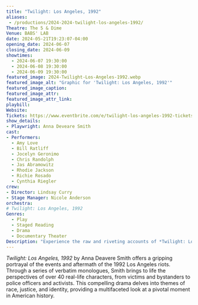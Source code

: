 ```yaml
---
title: "Twilight: Los Angeles, 1992"
aliases: 
 - /productions/2024-2024-twilight-los-angeles-1992/
Theatre: The 5 & Dime
Venue: BABS' LAB
date: 2024-05-21T19:23:07-04:00
opening_date: 2024-06-07
closing_date: 2024-06-09
showtimes:
  - 2024-06-07 19:30:00
  - 2024-06-08 19:30:00
  - 2024-06-09 19:30:00
featured_image: 2024-Twilight-Los-Angeles-1992.webp
featured_image_alt: "Graphic for 'Twilight: Los Angeles, 1992'"
featured_image_caption: 
featured_image_attr: 
featured_image_attr_link: 
playbill:
Website: 
Tickets: https://www.eventbrite.com/e/twilight-los-angeles-1992-tickets-882541644817?aff=jaxplays
show_details: 
- Playwright: Anna Deveare Smith
cast:
- Performers: 
  - Amy Love
  - Bill Ratliff
  - Jocelyn Geronimo
  - Chris Randolph
  - Jas Abramowitz
  - Rhodie Jackson
  - Richie Rosado
  - Cynthia Riegler
crew:
- Director: Lindsay Curry
- Stage Manager: Nicole Anderson
orchestra:
# Twilight: Los Angeles, 1992
Genres:
  - Play
  - Staged Reading
  - Drama
  - Documentary Theater
Description: "Experience the raw and riveting accounts of *Twilight: Los Angeles, 1992,* a powerful documentary play that captures the voices and tensions surrounding the Los Angeles riots."
---
```

*Twilight: Los Angeles, 1992* by Anna Deavere Smith offers a gripping portrayal of the events and aftermath of the 1992 Los Angeles riots. Through a series of verbatim monologues, Smith brings to life the perspectives of over 40 real-life characters, from victims and bystanders to police officers and activists. This compelling drama delves into themes of race, justice, and identity, providing a multifaceted look at a pivotal moment in American history.